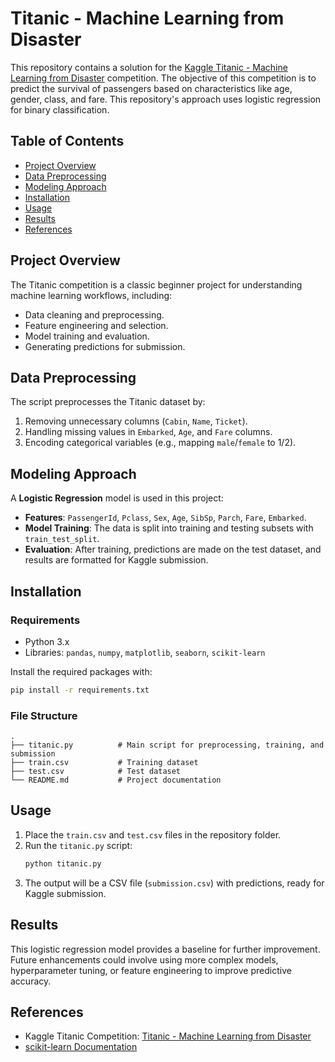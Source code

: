 
# Titanic - Machine Learning from Disaster

This repository contains a solution for the [Kaggle Titanic - Machine Learning from Disaster](https://www.kaggle.com/c/titanic) competition. The objective of this competition is to predict the survival of passengers based on characteristics like age, gender, class, and fare. This repository's approach uses logistic regression for binary classification.

## Table of Contents
- [Project Overview](#project-overview)
- [Data Preprocessing](#data-preprocessing)
- [Modeling Approach](#modeling-approach)
- [Installation](#installation)
- [Usage](#usage)
- [Results](#results)
- [References](#references)

## Project Overview
The Titanic competition is a classic beginner project for understanding machine learning workflows, including:
- Data cleaning and preprocessing.
- Feature engineering and selection.
- Model training and evaluation.
- Generating predictions for submission.

## Data Preprocessing
The script preprocesses the Titanic dataset by:
1. Removing unnecessary columns (`Cabin`, `Name`, `Ticket`).
2. Handling missing values in `Embarked`, `Age`, and `Fare` columns.
3. Encoding categorical variables (e.g., mapping `male`/`female` to 1/2).

## Modeling Approach
A **Logistic Regression** model is used in this project:
- **Features**: `PassengerId`, `Pclass`, `Sex`, `Age`, `SibSp`, `Parch`, `Fare`, `Embarked`.
- **Model Training**: The data is split into training and testing subsets with `train_test_split`.
- **Evaluation**: After training, predictions are made on the test dataset, and results are formatted for Kaggle submission.

## Installation
### Requirements
- Python 3.x
- Libraries: `pandas`, `numpy`, `matplotlib`, `seaborn`, `scikit-learn`

Install the required packages with:
```bash
pip install -r requirements.txt
```

### File Structure
```plaintext
.
├── titanic.py          # Main script for preprocessing, training, and submission
├── train.csv           # Training dataset
├── test.csv            # Test dataset
└── README.md           # Project documentation
```

## Usage
1. Place the `train.csv` and `test.csv` files in the repository folder.
2. Run the `titanic.py` script:
   ```bash
   python titanic.py
   ```
3. The output will be a CSV file (`submission.csv`) with predictions, ready for Kaggle submission.

## Results
This logistic regression model provides a baseline for further improvement. Future enhancements could involve using more complex models, hyperparameter tuning, or feature engineering to improve predictive accuracy.

## References
- Kaggle Titanic Competition: [Titanic - Machine Learning from Disaster](https://www.kaggle.com/c/titanic)
- [scikit-learn Documentation](https://scikit-learn.org/stable/user_guide.html)
